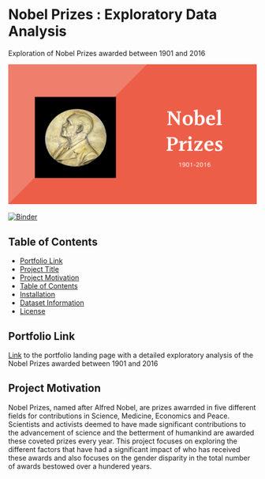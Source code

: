# Nobel Prizes : Exploratory Data Analysis 

Exploration of Nobel Prizes awarded between 1901 and 2016

![Alt text](Files/Nobel.png?raw=true "Title")

[![Binder](https://mybinder.org/badge_logo.svg)](https://mybinder.org/v2/gh/lav30/nobelprizes/main)

## Table of Contents

- [Portfolio Link](#portfolio-link)
- [Project Title](#project-title)
- [Project Motivation](#project-motivation)
- [Table of Contents](#table-of-contents)
- [Installation](#installation)
- [Dataset Information](#datasetinformation)
- [License](#license)

## Portfolio Link 

[Link](https://lav30.github.io/nobelprizes/) to the portfolio landing page with a detailed exploratory analysis of the Nobel Prizes awarded between 1901 and 2016

## Project Motivation

Nobel Prizes, named after Alfred Nobel, are prizes awarrded in five different fields for contributions in Science, Medicine, Economics and Peace. Scientists and activists deemed to have made significant contributions to the advancement of science and the betterment of humankind are awarded these coveted prizes every year. This project focuses on exploring the different factors that have had a significant impact of who has received these awards and also focuses on the gender disparity in the total number of awards bestowed over a hundered years. 

